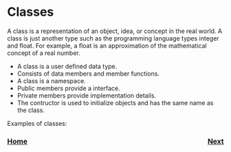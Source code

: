 # Classes
A class is a representation of an object, idea, or concept in the real world.  A class is just another type such as the programming language types integer and float. For example, a float is an approximation of the mathematical concept of a real number.  

- A class is a user defined data type.
- Consists of data members and member functions.
- A class is a namespace.
- Public members provide a interface.
- Private members provide implementation details.
- The contructor is used to initialize objects and has the same name as the class.

Examples of classes:

<!-- ![Classes](../../images/FRCRobot/FRCRobot.017.jpeg) -->



<h3><span style="float:left">
<a href="intro.md">Home</a></span>
<span style="float:right">
<a href="../intro.md">Next</a></span></h3>